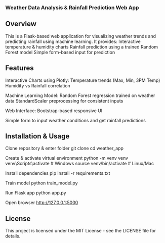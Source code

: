 ### Weather Data Analysis & Rainfall Prediction Web App
## Overview
This is a Flask-based web application for visualizing weather trends and predicting rainfall using machine learning.
It provides:
Interactive temperature & humidity charts
Rainfall prediction using a trained Random Forest model
Simple form-based input for prediction

## Features
Interactive Charts using Plotly:
Temperature trends (Max, Min, 3PM Temp)
Humidity vs Rainfall correlation

Machine Learning Model:
Random Forest regression trained on weather data
StandardScaler preprocessing for consistent inputs

Web Interface:
Bootstrap-based responsive UI

Simple form to input weather conditions and get rainfall predictions

## Installation & Usage
Clone repository & enter folder
git clone <repo-url>
cd weather_app

Create & activate virtual environment
python -m venv venv
venv\Scripts\activate      # Windows
source venv/bin/activate   # Linux/Mac

Install dependencies
pip install -r requirements.txt

Train model
python train_model.py

Run Flask app
python app.py

Open browser
http://127.0.0.1:5000

## License
This project is licensed under the MIT License - see the LICENSE file for details.